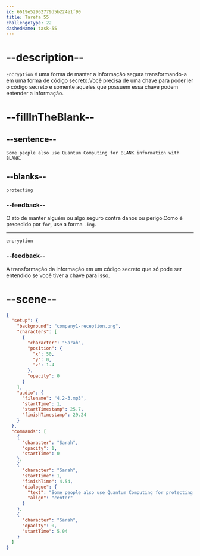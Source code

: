 ```yaml
---
id: 6619e52962779d5b224e1f90
title: Tarefa 55
challengeType: 22
dashedName: task-55
---
```


<!-- (Audio) Sarah: Some people also use Quantum Computing for protecting information with encryption. -->

# --description--

`Encryption` é uma forma de manter a informação segura transformando-a em uma forma de código secreto.Você precisa de uma chave para poder ler o código secreto e somente aqueles que possuem essa chave podem entender a informação.

# --fillInTheBlank--

## --sentence--

`Some people also use Quantum Computing for BLANK information with BLANK.`

## --blanks--

`protecting`

### --feedback--

O ato de manter alguém ou algo seguro contra danos ou perigo.Como é precedido por `for`, use a forma `-ing`.

---

`encryption`

### --feedback--

A transformação da informação em um código secreto que só pode ser entendido se você tiver a chave para isso.

# --scene--

```json
{
  "setup": {
    "background": "company1-reception.png",
    "characters": [
      {
        "character": "Sarah",
        "position": {
          "x": 50,
          "y": 0,
          "z": 1.4
        },
        "opacity": 0
      }
    ],
    "audio": {
      "filename": "4.2-3.mp3",
      "startTime": 1,
      "startTimestamp": 25.7,
      "finishTimestamp": 29.24
    }
  },
  "commands": [
    {
      "character": "Sarah",
      "opacity": 1,
      "startTime": 0
    },
    {
      "character": "Sarah",
      "startTime": 1,
      "finishTime": 4.54,
      "dialogue": {
        "text": "Some people also use Quantum Computing for protecting information with encryption.",
        "align": "center"
      }
    },
    {
      "character": "Sarah",
      "opacity": 0,
      "startTime": 5.04
    }
  ]
}
```

